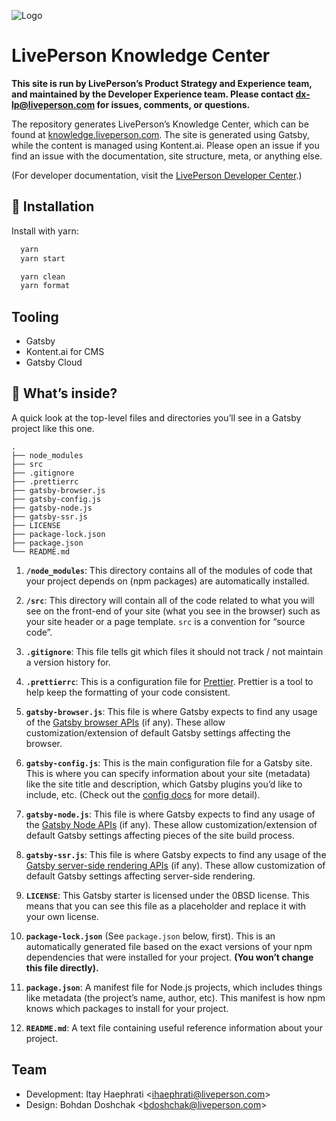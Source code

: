 ![Logo](https://knowledge.liveperson.com/images/logo.svg)

# LivePerson Knowledge Center

**This site is run by LivePerson’s Product Strategy and Experience team, and maintained by the Developer Experience team. Please contact dx-lp@liveperson.com for issues, comments, or questions.**

The repository generates LivePerson’s Knowledge Center, which can be found at [knowledge.liveperson.com](https://knowledge.liveperson.com/). The site is generated using Gatsby, while the content is managed using Kontent.ai. Please open an issue if you find an issue with the documentation, site structure, meta, or anything else.

(For developer documentation, visit the [LivePerson Developer Center](https://developers.liveperson.com/).)

## 🚀 Installation

Install with yarn:

```bash
  yarn
  yarn start

  yarn clean
  yarn format
```

## Tooling

- Gatsby
- Kontent.ai for CMS
- Gatsby Cloud

## 🧐 What’s inside?

A quick look at the top-level files and directories you’ll see in a Gatsby project like this one.

    .
    ├── node_modules
    ├── src
    ├── .gitignore
    ├── .prettierrc
    ├── gatsby-browser.js
    ├── gatsby-config.js
    ├── gatsby-node.js
    ├── gatsby-ssr.js
    ├── LICENSE
    ├── package-lock.json
    ├── package.json
    └── README.md

1. **`/node_modules`**: This directory contains all of the modules of code that your project depends on (npm packages) are automatically installed.

2. **`/src`**: This directory will contain all of the code related to what you will see on the front-end of your site (what you see in the browser) such as your site header or a page template. `src` is a convention for “source code”.

3. **`.gitignore`**: This file tells git which files it should not track / not maintain a version history for.

4. **`.prettierrc`**: This is a configuration file for [Prettier](https://prettier.io/). Prettier is a tool to help keep the formatting of your code consistent.

5. **`gatsby-browser.js`**: This file is where Gatsby expects to find any usage of the [Gatsby browser APIs](https://www.gatsbyjs.com/docs/browser-apis/) (if any). These allow customization/extension of default Gatsby settings affecting the browser.

6. **`gatsby-config.js`**: This is the main configuration file for a Gatsby site. This is where you can specify information about your site (metadata) like the site title and description, which Gatsby plugins you’d like to include, etc. (Check out the [config docs](https://www.gatsbyjs.com/docs/gatsby-config/) for more detail).

7. **`gatsby-node.js`**: This file is where Gatsby expects to find any usage of the [Gatsby Node APIs](https://www.gatsbyjs.com/docs/node-apis/) (if any). These allow customization/extension of default Gatsby settings affecting pieces of the site build process.

8. **`gatsby-ssr.js`**: This file is where Gatsby expects to find any usage of the [Gatsby server-side rendering APIs](https://www.gatsbyjs.com/docs/ssr-apis/) (if any). These allow customization of default Gatsby settings affecting server-side rendering.

9. **`LICENSE`**: This Gatsby starter is licensed under the 0BSD license. This means that you can see this file as a placeholder and replace it with your own license.

10. **`package-lock.json`** (See `package.json` below, first). This is an automatically generated file based on the exact versions of your npm dependencies that were installed for your project. **(You won’t change this file directly).**

11. **`package.json`**: A manifest file for Node.js projects, which includes things like metadata (the project’s name, author, etc). This manifest is how npm knows which packages to install for your project.

12. **`README.md`**: A text file containing useful reference information about your project.

## Team

* Development: Itay Haephrati <[ihaephrati@liveperson.com](ihaephrati@liveperson.com)>
* Design: Bohdan Doshchak <[bdoshchak@liveperson.com](bdoshchak@liveperson.com)>